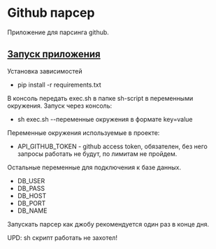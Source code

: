 # Github парсер

Приложение для парсинга github.

## <u>Запуск приложения</u>
Установка зависимостей  
* pip install -r requirements.txt 

В консоль передать exec.sh в папке sh-script в переменными окружения. Запуск через консоль:
* sh exec.sh --переменные окружения в формате key=value

Переменные окружения используемые в проекте:
* API_GITHUB_TOKEN - github access token, обязателен, без него запросы работать не будут, по лимитам не пройдем.

Остальные переменные для подключения к базе данных.
* DB_USER
* DB_PASS
* DB_HOST
* DB_PORT
* DB_NAME

Запускать парсер как джобу рекомендуется один раз в конце дня.

UPD: sh скрипт работать не захотел!